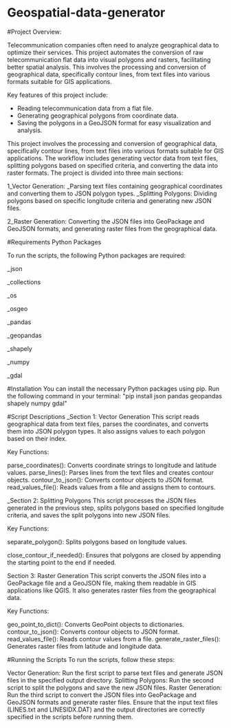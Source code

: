 # Geospatial-data-generator
#Project Overview:

Telecommunication companies often need to analyze geographical data to optimize their services. This project automates the conversion of raw telecommunication flat data into visual polygons and rasters, facilitating better spatial analysis. This involves the processing and conversion of geographical data, specifically contour lines, from text files into various formats suitable for GIS applications.

Key features of this project include:
- Reading telecommunication data from a flat file.
- Generating geographical polygons from coordinate data.
- Saving the polygons in a GeoJSON format for easy visualization and analysis.

This project involves the processing and conversion of geographical data, specifically contour lines, from text files into various formats suitable for GIS applications. The workflow includes generating vector data from text files, splitting polygons based on specified criteria, and converting the data into raster formats. The project is divided into three main sections:

1_Vector Generation:
_Parsing text files containing geographical coordinates and converting them to JSON polygon types.
_Splitting Polygons: Dividing polygons based on specific longitude criteria and generating new JSON files.

2_Raster Generation: Converting the JSON files into GeoPackage and GeoJSON formats, and generating raster files from the geographical data.

#Requirements
Python Packages


To run the scripts, the following Python packages are required:

_json

_collections

_os

_osgeo

_pandas

_geopandas

_shapely

_numpy

_gdal


#Installation
You can install the necessary Python packages using pip. Run the following command in your terminal:
"pip install json pandas geopandas shapely numpy gdal"

#Script Descriptions
_Section 1: Vector Generation
This script reads geographical data from text files, parses the coordinates, and converts them into JSON polygon types. It also assigns values to each polygon based on their index.

Key Functions:

parse_coordinates(): Converts coordinate strings to longitude and latitude values.
parse_lines(): Parses lines from the text files and creates contour objects.
contour_to_json(): Converts contour objects to JSON format.
read_values_file(): Reads values from a file and assigns them to contours.

_Section 2: Splitting Polygons
This script processes the JSON files generated in the previous step, splits polygons based on specified longitude criteria, and saves the split polygons into new JSON files.

Key Functions:

separate_polygon(): 
Splits polygons based on longitude values.

close_contour_if_needed():
Ensures that polygons are closed by appending the starting point to the end if needed.

Section 3: Raster Generation
This script converts the JSON files into a GeoPackage file and a GeoJSON file, making them readable in GIS applications like QGIS. It also generates raster files from the geographical data.

Key Functions:

geo_point_to_dict(): Converts GeoPoint objects to dictionaries.
contour_to_json(): Converts contour objects to JSON format.
read_values_file(): Reads contour values from a file.
generate_raster_files(): Generates raster files from latitude and longitude data.

#Running the Scripts
To run the scripts, follow these steps:

Vector Generation: Run the first script to parse text files and generate JSON files in the specified output directory.
Splitting Polygons: Run the second script to split the polygons and save the new JSON files.
Raster Generation: Run the third script to convert the JSON files into GeoPackage and GeoJSON formats and generate raster files.
Ensure that the input text files (LINES.txt and LINESIDX.DAT) and the output directories are correctly specified in the scripts before running them.
